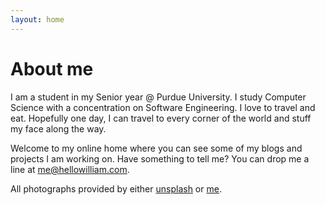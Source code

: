 ```yaml
---
layout: home
---
```

# About me

I am a student in my Senior year @ Purdue University. I study Computer Science with a concentration on Software Engineering. I love to travel and eat. Hopefully one day, I can travel to every corner of the world and stuff my face along the way.

Welcome to my online home where you can see some of my blogs and projects I am working on. Have something to tell me? You can drop me a line at [me@hellowilliam.com](mailto:me@hellowilliam.com).

All photographs provided by either [unsplash](https://unsplash.com/) or [me](#).

